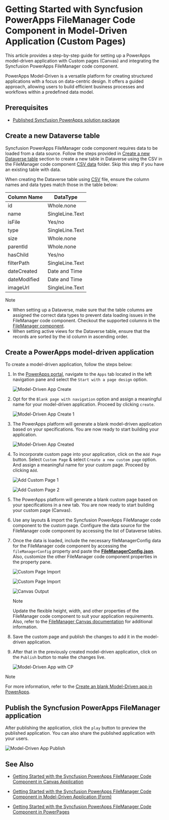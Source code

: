 # Getting Started with Syncfusion PowerApps FileManager Code Component in Model-Driven Application (Custom Pages)

This article provides a step-by-step guide for setting up a PowerApps model-driven application with Custom pages (Canvas) and integrating the Syncfusion PowerApps FileManager code component.

PowerApps Model-Driven is a versatile platform for creating structured applications with a focus on data-centric design. It offers a guided approach, allowing users to build efficient business processes and workflows within a predefined data model.

## Prerequisites

- [Published Syncfusion PowerApps solution package](../../README.md#deploying-the-solution-package-in-the-powerapps-portal)

## Create a new Dataverse table

Syncfusion PowerApps FileManager code component requires data to be loaded from a data source. Follow the steps provided in [Create a new Dataverse table](../common/faq.md#how-to-create-a-new-dataverse-table) section to create a new table in Dataverse using the CSV in the FileManager code component [CSV data](../../components/filemanager/data/fileSystemData.csv) folder. Skip this step if you have an existing table with data.

When creating the Dataverse table using [CSV](../../components/filemanager/data/fileSystemData.csv) file, ensure the column names and data types match those in the table below:

| Column Name | DataType   |
|-------------|------------|
| id          | Whole.none |
| name        | SingleLine.Text |
| isFile      | Yes/no |
| type        | SingleLine.Text |
| size        | Whole.none |
| parentId    | Whole.none |
| hasChild    | Yes/no |
| filterPath  | SingleLine.Text |
| dateCreated | Date and Time |
| dateModified| Date and Time |
| imageUrl    | SingleLine.Text |

> [!NOTE]
>
> - When setting up a Dataverse, make sure that the table columns are assigned the correct data types to prevent data loading issues in the FileManager code component. Checkout the supported columns in the [FileManager component](./api.md#filesystemdata-dataset).
> - When setting active views for the Dataverse table, ensure that the records are sorted by the id column in ascending order.

## Create a PowerApps model-driven application

To create a model-driven application, follow the steps below:

1. In the [PowerApps portal](https://make.powerapps.com/), navigate to the `Apps` tab located in the left navigation pane and select the `Start with a page design` option.

    ![Model-Driven App Create](../images/common/CV-App.png)

2. Opt for the `Blank page with navigation` option and assign a meaningful name for your model-driven application. Proceed by clicking `create`.

    ![Model-Driven App Create 1](../images/common/CV-App1.png)

3. The PowerApps platform will generate a blank model-driven application based on your specifications. You are now ready to start building your application.

    ![Model-Driven App Created](../images/common/MD-Created.png)

4. To incorporate custom page into your application, click on the `Add Page` button. Select `Custom Page` & select `Create a new custom page` option. And assign a meaningful name for your custom page. Proceed by clicking `Add`.

    ![Add Custom Page 1](../images/common/CP-AddCustomPage1.png)

    ![Add Custom Page 2](../images/common/CP-AddCustomPage2.png)

5. The PowerApps platform will generate a blank custom page based on your specifications in a new tab. You are now ready to start building your custom page (Canvas).

6. Use any layouts & import the Syncfusion PowerApps FileManager code component to the custom page. Configure the data source for the FileManager code component by accessing the list of Dataverse tables.

7. Once the data is loaded, include the necessary fileManagerConfig data for the FileManager code component by accessing the `fileManagerConfig` property and paste the [**FileManagerConfig.json**](../../components/filemanager/data/FileManagerConfig.json). Also, customize the other FileManager code component properties in the property pane.

    ![Custom Page Import](../images/common/CP-ImportLayout.png)

    ![Custom Page Import](../images/common/CP-Import.png)

    ![Canvas Output](../images/filemanager/CP-Output.png)

    > [!NOTE]
    > Update the flexible height, width, and other properties of the FileManager code component to suit your application requirements. Also, refer to the [FileManager Canvas documentation](getting-started-with-canvas.md#import-syncfusion-powerapps-chart-code-component-into-canvas-application) for additional information.

8. Save the custom page and publish the changes to add it in the model-driven application.

9. After that in the previously created model-driven application, click on the `Publish` button to make the changes live.

    ![Model-Driven App with CP](../images/filemanager/MD-CP-Output.png)

> [!NOTE]
> For more information, refer to the [Create an blank Model-Driven app in PowerApps](https://learn.microsoft.com/en-us/power-apps/maker/model-driven-apps/build-app-three-steps).

## Publish the Syncfusion PowerApps FileManager application

After publishing the application, click the `play` button to preview the published application. You can also share the published application with your users.

![Model-Driven App Publish](../images/filemanager/MD-CP-Publish.png)

## See Also

- [Getting Started with the Syncfusion PowerApps FileManager Code Component in Canvas Application](getting-started-with-canvas.md)

- [Getting Started with the Syncfusion PowerApps FileManager Code Component in Model-Driven Application (Form)](getting-started-with-model-driven-form.md)

- [Getting Started with the Syncfusion PowerApps FileManager Code Component in PowerPages](getting-started-with-power-pages.md)
